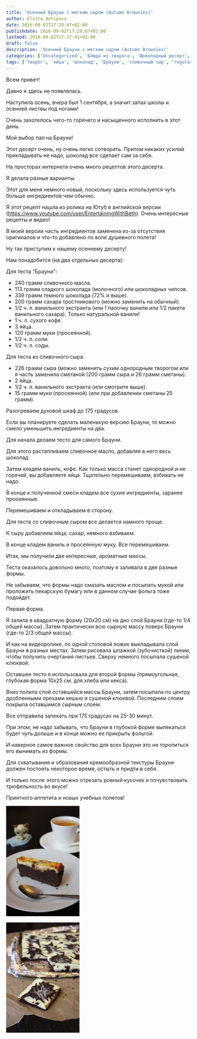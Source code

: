 ```yaml
---
title: 'Осенний Брауни с мягким сыром (Autumn Brownies)'
author: Elvira Antipova
date: 2016-09-02T17:28:07+02:00
publishdate: 2016-09-02T17:28:07+02:00
lastmod: 2016-09-02T17:37:41+02:00
draft: false
description: 'Осенний Брауни с мягким сыром (Autumn Brownies)'
categories: ['Uncategorized', 'Блюда из творога', 'Шоколадный десерт', 'яйца', 'Basic posts']
tags: ['Творог', 'яйца', 'шоколад', 'Брауни', 'сливочный сыр', 'regular']
---
```



Всем привет!
 
Давно я здесь не появлялась.
 
Наступила осень, вчера был 1 сентября, а значит запах школы и осенней листвы под ногами!
 
Очень захотелось чего-то горячего и насыщенного исполнить в этот день.
 
Мой выбор пал на Брауни!
 
Этот десерт очень, ну очень легко сотворить. Притом никаких усилий прикладывать не надо, шоколад все сделает сам за себя.
 
На просторах интернета очень много рецептов этого десерта.
 
Я делала разные варианты.
 
Этот для меня немного новый, поскольку здесь используется чуть больше ингредиентов чем обычно.
 
Я этот рецепт нашла из ролика на Ютуб в английской версии (https://www.youtube.com/user/EntertainingWithBeth). Очень интересные рецепты и видео!
 
В моей версии часть ингредиентов заменена из-за отсутствия оригиналов и что-то добавлено по воле душевного полета!
 
Ну так приступим к нашему осеннему десерту!
 
Нам понадобится (на два отдельных десерта):
 
Для теста "Брауни":
 
- 240 грамм сливочного масла.
- 113 грамм сладкого шоколада (молочного) или шоколадных чипсов.
- 339 грамм темного шоколада (72% и выше).
- 200 грамм сахара тростникового (можно заменить на обычный).
- 1/2 ч. л. ванильного экстракта (или 1 палочку ванили или 1/2 пакета ванильного сахара). Только натуральной ванили!
- 1 ч. л. сухого кофе.
- 3 яйца.
- 120 грамм муки (просеянной).
- 1/2 ч. л. соли.
- 1/2 ч. л. соды.

 
Для теста из сливочного сыра:
 
- 226 грамм сыра (можно заменить сухим однородным творогом или я часть заменила сметаной (200 грамм сыра и 26 грамм сметаны).
- 2 яйца.
- 1/2 ч. л. ванильного экстракта (или смотрите выше).
- 15 грамм муки (просеянной) (или при добавлении сметаны 25 грамм).

 
 Разогреваем духовой шкаф до 175 градусов.
 
Если вы планируете сделать маленькую версию Брауни, то можно смело уменьшить ингредиенты на два.
 
Для начала делаем тесто для самого Брауни.
 
Для этого растапливаем сливочное масло, добавляя в него весь шоколад.
 
Затем кладем ваниль, кофе. Как только масса станет однородной и не горячей, вы добавляете яйца. Тщательно перемешиваем, взбивать не надо.
 
В конце к полученной смеси кладем все сухие ингредиенты, заранее просеянные.
 
Перемешиваем и откладываем в сторону.
 
Для теста со сливочным сыром все делается намного проще.
 
К сыру добавляем яйца, сахар, немного взбиваем.
 
В конце кладем ваниль и просеянную муку. Все перемешиваем.
 
Итак, мы получили две интересные, ароматные массы.
 
Теста оказалось довольно много, поэтому я заливала в две разные формы.
 
Не забываем, что формы надо смазать маслом и посыпать мукой или проложить пекарскую бумагу или в данном случае фольга тоже подойдет.
 
Первая форма.
 
Я залила в квадратную форму (20х20 см) на дно слой Брауни (где-то 1/4 общей массы). Затем практически всю сырную массу поверх Брауни (где-то 2/3 общей массы).
 
И как на видеоролике, по одной столовой ложке выкладывала слой Брауни в разных местах. Затем рисовала шпажкой (зубочисткой) линии, чтобы получить очертания листьев. Сверху немного посыпала сушеной клюквой.
 
Оставшее тесто я использовала для второй формы (прямоугольная, глубокая форма 10х25 см. для хлеба или кекса).
 
Вниз полила слой оставшейся массы Брауни, затем посыпала по центру дробленными орехами кешью и сушеной клюквой. Последним слоем покрыла оставшимся сырным слоем.
 
Все отправила запекать при 175 градусах на 25-30 минут.
 
При этом, не надо забывать, что Брауни в глубокой форме выпекаться будет чуть дольше и в конце можно ее прикрыть фольгой.
 
И наверное самое важное свойство для всех Брауни это не торопиться его вынимать из формы.
 
Для схватывания и образования кремообразной текстуры Брауни должен постоять некоторое время, остыть и придти в себя.
 
И только после этого можно отрезать ровный кусочек и почувствовать трюфельность во вкусе!
 
Приятного аппетита и новых учебных полетов!
 
[![IMG_8927](IMG_8927-e1472819153828-200x300.jpg)](IMG_8927-e1472819153828.jpg)
 

 

 
[![IMG_8918](IMG_8918-e1472819195689-200x300.jpg)](IMG_8918-e1472819195689.jpg)
 

 


